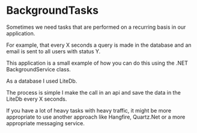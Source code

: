 # BackgroundTasks


Sometimes we need tasks that are performed on a recurring basis in our application.

For example, that every X seconds a query is made in the database and an email is sent to all users with status Y.

This application is a small example of how you can do this using the .NET BackgroundService class.

As a database I used LiteDb. 

The process is simple I make the call in an api and save the data in the LiteDb every X seconds.

If you have a lot of heavy tasks with heavy traffic, it might be more appropriate to use another approach like Hangfire, Quartz.Net 
or a more appropriate messaging service.


